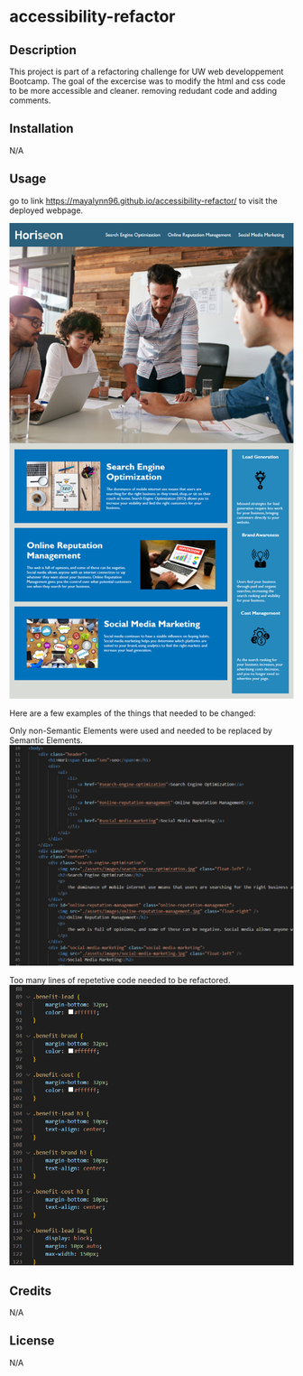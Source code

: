 # accessibility-refactor

## Description

This project is part of a refactoring challenge for UW web developpement Bootcamp. The goal of the excercise was to modify the html and css code to be more accessible and cleaner. removing redudant code and adding comments.

## Installation

N/A

## Usage

go to link https://mayalynn96.github.io/accessibility-refactor/ to visit the deployed webpage.

![image showing all the divs used](assets/images/Horiseon.png)

Here are a few examples of the things that needed to be changed:

Only non-Semantic Elements were used and needed to be replaced by Semantic Elements.
![image showing all the divs used](assets/images/all-those-divs.PNG)

Too many lines of repetetive code needed to be refactored.
![image showing some of the repetitive code used](assets/images/repetitive-code.PNG)

## Credits

N/A

## License

N/A
